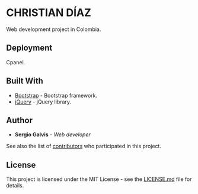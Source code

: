 # CHRISTIAN DÍAZ

Web development project in Colombia.

## Deployment

Cpanel.

## Built With

* [Bootstrap](https://getbootstrap.com/) - Bootstrap framework.
* [jQuery](https://jquery.com/) - jQuery library.


## Author

* **Sergio Galvis** - *Web developer*

See also the list of [contributors](https://github.com/your/project/contributors) who participated in this project.

## License

This project is licensed under the MIT License - see the [LICENSE.md](LICENSE.md) file for details.
